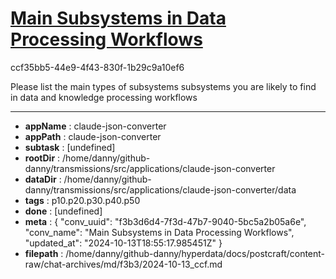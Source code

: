 # [Main Subsystems in Data Processing Workflows](https://claude.ai/chat/f3b3d6d4-7f3d-47b7-9040-5bc5a2b05a6e)

ccf35bb5-44e9-4f43-830f-1b29c9a10ef6

Please list the main types of subsystems subsystems you are likely to find in data and knowledge processing workflows

---

* **appName** : claude-json-converter
* **appPath** : claude-json-converter
* **subtask** : [undefined]
* **rootDir** : /home/danny/github-danny/transmissions/src/applications/claude-json-converter
* **dataDir** : /home/danny/github-danny/transmissions/src/applications/claude-json-converter/data
* **tags** : p10.p20.p30.p40.p50
* **done** : [undefined]
* **meta** : {
  "conv_uuid": "f3b3d6d4-7f3d-47b7-9040-5bc5a2b05a6e",
  "conv_name": "Main Subsystems in Data Processing Workflows",
  "updated_at": "2024-10-13T18:55:17.985451Z"
}
* **filepath** : /home/danny/github-danny/hyperdata/docs/postcraft/content-raw/chat-archives/md/f3b3/2024-10-13_ccf.md